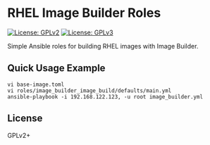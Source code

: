 # RHEL Image Builder Roles

[![License: GPLv2](https://img.shields.io/badge/license-GPLv2-brightgreen.svg)](https://www.gnu.org/licenses/old-licenses/gpl-2.0.en.html)
[![License: GPLv3](https://img.shields.io/badge/license-GPLv3-brightgreen.svg)](https://www.gnu.org/licenses/gpl-3.0)

Simple Ansible roles for building RHEL images with Image Builder.

## Quick Usage Example

```
vi base-image.toml
vi roles/image_builder_image_build/defaults/main.yml
ansible-playbook -i 192.168.122.123, -u root image_builder.yml
```

## License

GPLv2+
